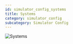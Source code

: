 ```yaml
---
id: simulator_config_systems
title: Systems
category: simulator_config
subcategory: Simulator Config
---
```


![Systems](/img/simulator_config_systems.jpg)
